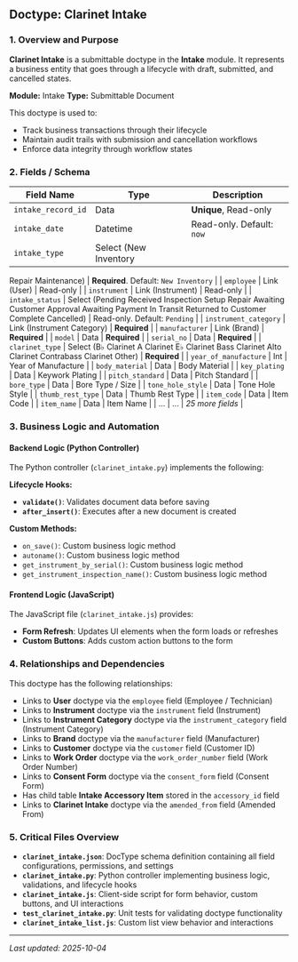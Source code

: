 ## Doctype: Clarinet Intake

### 1. Overview and Purpose

**Clarinet Intake** is a submittable doctype in the **Intake** module. It represents a business entity that goes through a lifecycle with draft, submitted, and cancelled states.

**Module:** Intake
**Type:** Submittable Document

This doctype is used to:
- Track business transactions through their lifecycle
- Maintain audit trails with submission and cancellation workflows
- Enforce data integrity through workflow states

### 2. Fields / Schema

| Field Name | Type | Description |
|------------|------|-------------|
| `intake_record_id` | Data | **Unique**, Read-only |
| `intake_date` | Datetime | Read-only. Default: `now` |
| `intake_type` | Select (New Inventory
Repair
Maintenance) | **Required**. Default: `New Inventory` |
| `employee` | Link (User) | Read-only |
| `instrument` | Link (Instrument) | Read-only |
| `intake_status` | Select (Pending
Received
Inspection
Setup
Repair
Awaiting Customer Approval
Awaiting Payment
In Transit
Returned to Customer
Complete
Cancelled) | Read-only. Default: `Pending` |
| `instrument_category` | Link (Instrument Category) | **Required** |
| `manufacturer` | Link (Brand) | **Required** |
| `model` | Data | **Required** |
| `serial_no` | Data | **Required** |
| `clarinet_type` | Select (B♭ Clarinet
A Clarinet
E♭ Clarinet
Bass Clarinet
Alto Clarinet
Contrabass Clarinet
Other) | **Required** |
| `year_of_manufacture` | Int | Year of Manufacture |
| `body_material` | Data | Body Material |
| `key_plating` | Data | Keywork Plating |
| `pitch_standard` | Data | Pitch Standard |
| `bore_type` | Data | Bore Type / Size |
| `tone_hole_style` | Data | Tone Hole Style |
| `thumb_rest_type` | Data | Thumb Rest Type |
| `item_code` | Data | Item Code |
| `item_name` | Data | Item Name |
| ... | ... | *25 more fields* |

### 3. Business Logic and Automation

#### Backend Logic (Python Controller)

The Python controller (`clarinet_intake.py`) implements the following:

**Lifecycle Hooks:**
- **`validate()`**: Validates document data before saving
- **`after_insert()`**: Executes after a new document is created

**Custom Methods:**
- `on_save()`: Custom business logic method
- `autoname()`: Custom business logic method
- `get_instrument_by_serial()`: Custom business logic method
- `get_instrument_inspection_name()`: Custom business logic method

#### Frontend Logic (JavaScript)

The JavaScript file (`clarinet_intake.js`) provides:

- **Form Refresh**: Updates UI elements when the form loads or refreshes
- **Custom Buttons**: Adds custom action buttons to the form

### 4. Relationships and Dependencies

This doctype has the following relationships:

- Links to **User** doctype via the `employee` field (Employee / Technician)
- Links to **Instrument** doctype via the `instrument` field (Instrument)
- Links to **Instrument Category** doctype via the `instrument_category` field (Instrument Category)
- Links to **Brand** doctype via the `manufacturer` field (Manufacturer)
- Links to **Customer** doctype via the `customer` field (Customer ID)
- Links to **Work Order** doctype via the `work_order_number` field (Work Order Number)
- Links to **Consent Form** doctype via the `consent_form` field (Consent Form)
- Has child table **Intake Accessory Item** stored in the `accessory_id` field
- Links to **Clarinet Intake** doctype via the `amended_from` field (Amended From)

### 5. Critical Files Overview

- **`clarinet_intake.json`**: DocType schema definition containing all field configurations, permissions, and settings
- **`clarinet_intake.py`**: Python controller implementing business logic, validations, and lifecycle hooks
- **`clarinet_intake.js`**: Client-side script for form behavior, custom buttons, and UI interactions
- **`test_clarinet_intake.py`**: Unit tests for validating doctype functionality
- **`clarinet_intake_list.js`**: Custom list view behavior and interactions

---

*Last updated: 2025-10-04*
